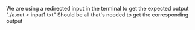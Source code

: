 We are using a redirected input in the terminal to get the expected output
"./a.out < input1.txt" Should be all that's needed to get the corresponding output
